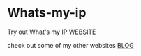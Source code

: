 # Whats-my-ip

Try out What's my IP [WEBSITE](https://whats-my-ip.cytochromep450.repl.co/)

check out some of my other websites [BLOG](https://www.ronald-luo.com/100-websites/)

